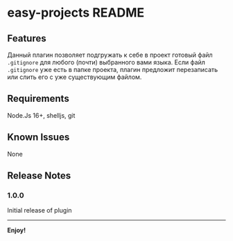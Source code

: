 # easy-projects README

## Features

Данный плагин позволяет подгружать к себе в проект готовый файл `.gitignore` для любого (почти) выбранного вами языка. Если файл `.gitignore` уже есть в папке проекта, плагин предложит перезаписать или слить его с уже существующим файлом.

## Requirements

Node.Js 16+, shelljs, git

## Known Issues

None

## Release Notes

### 1.0.0

Initial release of plugin

---

**Enjoy!**
